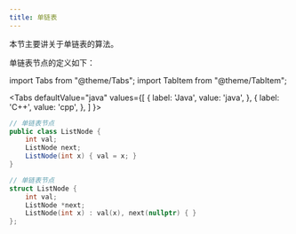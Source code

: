 ```yaml
---
title: 单链表
---
```


本节主要讲关于单链表的算法。

单链表节点的定义如下：

import Tabs from "@theme/Tabs";
import TabItem from "@theme/TabItem";

<Tabs
defaultValue="java"
values={[
{ label: 'Java', value: 'java', },
{ label: 'C++', value: 'cpp', },
]
}>
<TabItem value="java">

```java
// 单链表节点
public class ListNode {
    int val;
    ListNode next;
    ListNode(int x) { val = x; }
}
```

</TabItem>
<TabItem value="cpp">

```cpp
// 单链表节点
struct ListNode {
    int val;
    ListNode *next;
    ListNode(int x) : val(x), next(nullptr) { }
};
```

</TabItem>
</Tabs>
